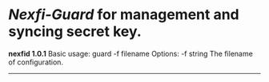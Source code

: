 
_Nexfi-Guard_ for management and syncing secret key.
====================================================
**nexfid 1.0.1**
Basic usage:
guard -f filename
Options:
-f string
        The filename of configuration.
_____________________________________________________

